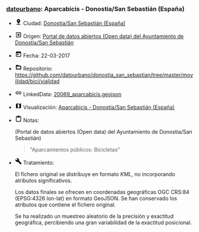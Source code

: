 ### [datourbano](https://github.com/datourbano): Aparcabicis - Donostia/San Sebastián (España)

* ![](https://raw.githubusercontent.com/datourbano/simbologia/master/_/ubicacion_18.png) Ciudad: [Donostia/San Sebastián (España)](https://datourbano.github.io/donostia_san_sebastian)
* ![](https://raw.githubusercontent.com/datourbano/simbologia/master/_/origen_18.png) Origen: [Portal de datos abiertos (Open data) del Ayuntamiento de Donostia/San Sebastián](https://www.donostia.eus/info/udalinfo/servicios_opendata.nsf/vowebContenidosId/NT000008FE?OpenDocument&idioma=cas&id=D429174410546&doc=D)
* ![](https://raw.githubusercontent.com/datourbano/simbologia/master/_/calendario_18.png) Fecha: 22-03-2017
* ![](https://raw.githubusercontent.com/datourbano/simbologia/master/_/carpeta_18.png) Repositorio: https://github.com/datourbano/donostia_san_sebastian/tree/master/movilidad/bici/vialidad
* ![](https://raw.githubusercontent.com/datourbano/simbologia/master/_/enlace_18.png) LinkedData: [20069_aparcabicis.geojson](https://raw.githubusercontent.com/datourbano/donostia_san_sebastian/master/movilidad/bici/vialidad/20069_aparcabicis.geojson)
* ![](https://raw.githubusercontent.com/datourbano/simbologia/master/_/mapa_18.png) Visualización: [Aparcabicis - Donostia/San Sebastián (España)](https://datourbano.github.io/donostia_san_sebastian/movilidad/bici/vialidad/20069_aparcabicis)
* ![](https://raw.githubusercontent.com/datourbano/simbologia/master/_/notas_18.png) Notas:
   
  (Portal de datos abiertos (Open data) del Ayuntamiento de Donostia/San Sebastián)
  > "Aparcamientos públicos:
  >  Bicicletas"
* ![](https://raw.githubusercontent.com/datourbano/simbologia/master/_/herramienta_18.png) Tratamiento:

  El fichero original se distribuye en formato *KML*, no incorporando atributos significativos.

  Los datos finales se ofrecen en coordenadas geográficas OGC CRS:84 (EPSG:4326 lon-lat) en formato GeoJSON. Se han conservado los atributos que contiene el fichero original.

  Se ha realizado un muestreo aleatorio de la precisión y exactitud geográfica, percibiendo una gran variabilidad de la exactitud posicional.
 